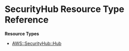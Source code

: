 # SecurityHub Resource Type Reference<a name="AWS_SecurityHub"></a>

**Resource Types**
+ [AWS::SecurityHub::Hub](aws-resource-securityhub-hub.md)